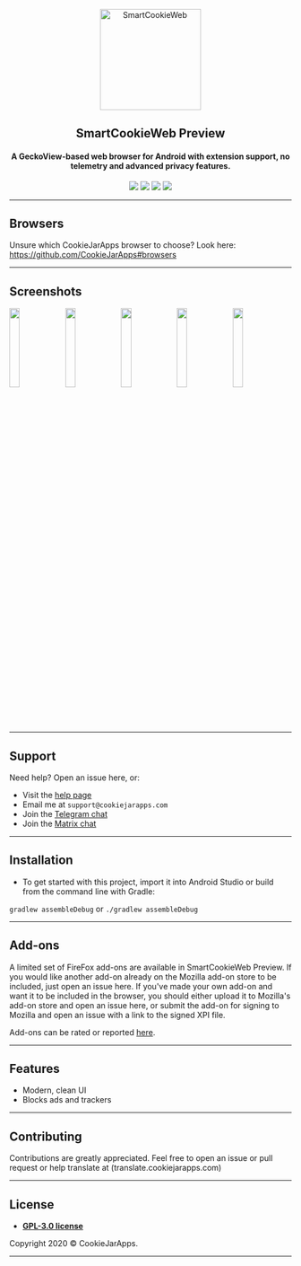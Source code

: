 <p align="center"><a href="#"><img src="https://user-images.githubusercontent.com/44752343/112723990-1d100980-8f09-11eb-94d3-a77cfdb00cd3.png" height="180" title="SmartCookieWeb" alt="SmartCookieWeb"></a></p>

<h2 align="center"><b>SmartCookieWeb Preview</b></h2>
<h4 align="center">A GeckoView-based web browser for Android with extension support, no telemetry and advanced privacy features.</h4>
<p align="center">
<img src="https://img.shields.io/github/issues-raw/cookiejarapps/BiscuitBrowser" />
<img src="hhttps://img.shields.io/github/v/release/cookiejarapps/BiscuitBrowser" />
<a href="https://liberapay.com/CookieJarApps"><img src="https://img.shields.io/liberapay/patrons/CookieJarApps" /></a>
<img src="https://img.shields.io/github/stars/cookiejarapps/BiscuitBrowser?style=social" />
 </p>

---
## Browsers
Unsure which CookieJarApps browser to choose? Look here: https://github.com/CookieJarApps#browsers

---

## Screenshots
<img src="https://user-images.githubusercontent.com/44752343/112724028-4761c700-8f09-11eb-83ab-d3b3621f0257.png" width="19%"> <img src="https://user-images.githubusercontent.com/44752343/112724051-5ba5c400-8f09-11eb-9cf0-55e0c889a448.png" width="19%"> <img src="https://user-images.githubusercontent.com/44752343/112724060-63fdff00-8f09-11eb-847b-8f3155992279.png" width="19%"> <img src="https://user-images.githubusercontent.com/44752343/112724071-6d876700-8f09-11eb-8352-767130b16106.png" width="19%"> <img src="https://user-images.githubusercontent.com/44752343/112724082-737d4800-8f09-11eb-9236-187a34099146.png" width="19%">

---

## Support

Need help? Open an issue here, or:

- Visit the [help page](https://smartcookieweb.com/help-biscuit/)
- Email me at `support@cookiejarapps.com`
- Join the [Telegram chat](https://t.me/scwgroup)
- Join the [Matrix chat](https://matrix.to/#/#smartcookieweb:matrix.org)

---

## Installation

- To get started with this project, import it into Android Studio or build from the command line with Gradle:
 
 `gradlew assembleDebug` or `./gradlew assembleDebug`

---

## Add-ons

A limited set of FireFox add-ons are available in SmartCookieWeb Preview. If you would like another add-on already on the Mozilla add-on store to be included, just open an issue here. If you've made your own add-on and want it to be included in the browser, you should either upload it to Mozilla's add-on store and open an issue here, or submit the add-on for signing to Mozilla and open an issue with a link to the signed XPI file.

Add-ons can be rated or reported [here](https://addons.smartcookieweb.com/).

---

## Features

- Modern, clean UI
- Blocks ads and trackers

---

## Contributing

Contributions are greatly appreciated. Feel free to open an issue or pull request or help translate at (translate.cookiejarapps.com)

---


## License

- **[GPL-3.0 license](https://www.gnu.org/licenses/gpl-3.0.en.html)**


Copyright 2020 © CookieJarApps.

---
